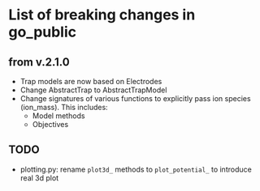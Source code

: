 # List of breaking changes in go_public

## from v.2.1.0

- Trap models are now based on Electrodes
- Change AbstractTrap to AbstractTrapModel
- Change signatures of various functions to explicitly pass ion species (ion_mass). This includes:
  - Model methods
  - Objectives

## TODO

- plotting.py: rename `plot3d_` methods to `plot_potential_` to introduce real 3d plot
